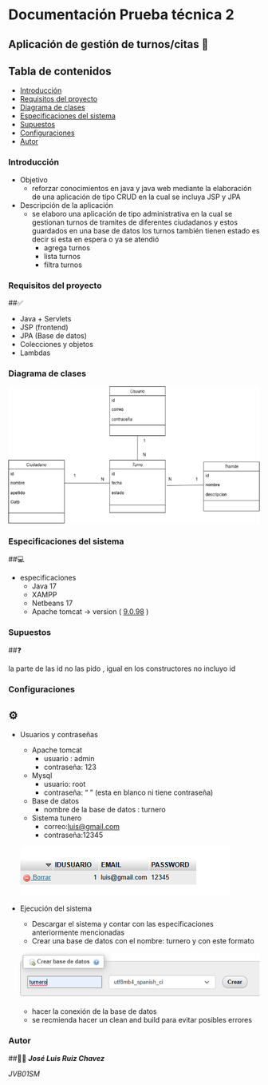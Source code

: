 # Documentación Prueba técnica 2

## Aplicación de gestión de turnos/citas 📑

## Tabla de contenidos
- [Introducción](#introducción)
- [Requisitos del proyecto ](#requisitos-del-proyecto)
- [Diagrama de clases](#diagrama-de-clases)
- [Especificaciones del sistema ](#especificaciones-del-sistema)
- [Supuestos ](#supuestos)
- [Configuraciones ](#configuraciones)
- [Autor ](#autor)

### Introducción

- Objetivo
    - reforzar conocimientos en java y java web mediante la elaboración de una aplicación de tipo CRUD en la cual se incluya JSP y JPA
- Descripción de la aplicación
    - se elaboro una aplicación de tipo administrativa en la cual se gestionan turnos de tramites de diferentes ciudadanos y estos guardados en una base de datos los turnos también tienen estado es decir si esta en espera o ya se atendió
        - agrega turnos
        - lista turnos
        - filtra turnos
        

### Requisitos del proyecto  
##✅

- Java + Servlets
- JSP (frontend)
- JPA (Base de datos)
- Colecciones y objetos
- Lambdas

### Diagrama de clases

![Turnero.drawio.png](Turnero.drawio.png)

### Especificaciones del sistema  
##💻

- especificaciones
    - Java 17
    - XAMPP
    - Netbeans 17
    - Apache tomcat   →  version ( [9.0.98](https://tomcat.apache.org/download-90.cgi#9.0.98) )

### Supuestos 
##❓

la parte de las id no las pido , igual en los constructores no incluyo id 

### Configuraciones 
##  **⚙️**

- Usuarios y contraseñas
    - Apache tomcat
        - usuario : admin
        - contraseña: 123
    - Mysql
        - usuario: root
        - contraseña: “ ” (esta en blanco ni tiene contraseña)
    - Base de datos
        - nombre de la base de datos :  turnero
    - Sistema tunero
        - correo:luis@gmail.com
        - contraseña:12345
     
          
    ![datos.png](datos.png)


- Ejecución del sistema
    - Descargar el sistema y contar con las especificaciones anteriormente mencionadas
    - Crear una base de datos con el nombre: turnero y con este formato
    
    ![imagennnn.png](imagennnn.png)
    
    - hacer la conexión de la base de datos
    - se recmienda hacer un clean and build para evitar posibles errores

### Autor 
##👨‍💻
***José Luis Ruiz Chavez***   

*JVB01SM*
